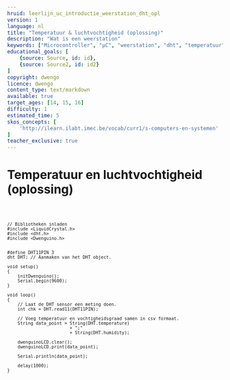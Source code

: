 ```yaml
---
hruid: leerlijn_uc_introductie_weerstation_dht_opl
version: 1
language: nl
title: "Temperatuur & luchtvochtigheid (oplossing)"
description: "Wat is een weerstation"
keywords: ["Microcontroller", "µC", "weerstation", "dht", "temperatuur", "luchtvochtigheid"]
educational_goals: [
    {source: Source, id: id}, 
    {source: Source2, id: id2}
]
copyright: dwengo
licence: dwengo
content_type: text/markdown
available: true
target_ages: [14, 15, 16]
difficulty: 1
estimated_time: 5
skos_concepts: [
    'http://ilearn.ilabt.imec.be/vocab/curr1/s-computers-en-systemen'
]
teacher_exclusive: true
---
```


# Temperatuur en luchtvochtigheid (oplossing)

<div class="dwengo-content dwengo-code-simulator">
    <pre>
<code class="language-cpp" data-filename="dht11.cpp">
    
    // Bibliotheken inladen
    #include <LiquidCrystal.h>
    #include <dht.h>    
    #include <Dwenguino.h>


    #define DHT11PIN 3 
    dht DHT; // Aanmaken van het DHT object.

    void setup()
    {
        initDwenguino();
        Serial.begin(9600);
    }

    void loop()
    {
        // Laat de DHT sensor een meting doen.    
        int chk = DHT.read11(DHT11PIN);

        // Voeg temperatuur en vochtigheidsgraad samen in csv formaat.
        String data_point = String(DHT.temperature)
                            + ";"
                            + String(DHT.humidity);

        dwenguinoLCD.clear();
        dwenguinoLCD.print(data_point);

        Serial.println(data_point);

        delay(1000);
    }

</code>
    </pre>
</div>
